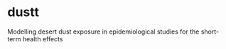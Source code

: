 # dustt
Modelling desert dust exposure in epidemiological studies for the short-term health effects
